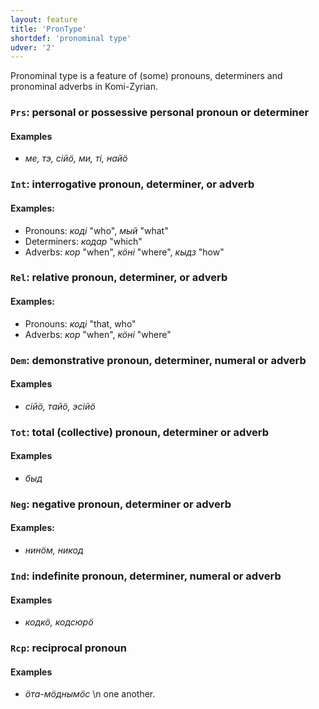 ```yaml
---
layout: feature
title: 'PronType'
shortdef: 'pronominal type'
udver: '2'
---
```


Pronominal type is a feature of (some) pronouns, determiners and pronominal adverbs in Komi-Zyrian.

### <a name="Prs">`Prs`</a>: personal or possessive personal pronoun or determiner

#### Examples

* _ме, тэ, сійӧ, ми, ті, найӧ_

### <a name="Int">`Int`</a>: interrogative pronoun, determiner, or adverb

#### Examples:

* Pronouns: _коді_ "who", _мый_ "what"
* Determiners: _кодар_ "which"
* Adverbs: _кор_ "when", _кӧні_ "where", _кыдз_ "how"

### <a name="Rel">`Rel`</a>: relative pronoun, determiner, or adverb

#### Examples:

* Pronouns: _коді_ "that, who"
* Adverbs: _кор_ "when", _кӧні_ "where"

### <a name="Dem">`Dem`</a>: demonstrative pronoun, determiner, numeral or adverb

#### Examples

* _сійӧ, тайӧ, эсійӧ_

### <a name="Tot">`Tot`</a>: total (collective) pronoun, determiner or adverb

#### Examples

* _быд_

### <a name="Neg">`Neg`</a>: negative pronoun, determiner or adverb

#### Examples:

* _нинӧм, никод_

### <a name="Ind">`Ind`</a>: indefinite pronoun, determiner, numeral or adverb

#### Examples

* _кодкӧ, кодсюрӧ_

### <a name="Rcp">`Rcp`</a>: reciprocal pronoun

#### Examples

* _ӧта-мӧднымӧс_ \n one another.

<!-- Interlanguage links updated Po 6. listopadu 2023, 21:42:04 CET -->
